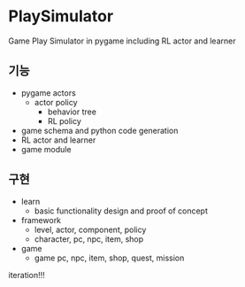 # PlaySimulator

Game Play Simulator in pygame including RL actor and learner

## 기능 

- pygame actors 
  - actor policy 
    - behavior tree
    - RL policy 
- game schema and python code generation 
- RL actor and learner 
- game module 

## 구현 

- learn 
  - basic functionality design and proof of concept 
- framework 
  - level, actor, component, policy 
  - character, pc, npc, item, shop 
- game 
  - game pc, npc, item, shop, quest, mission

iteration!!!

